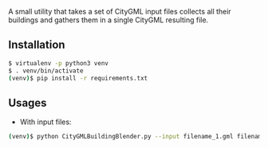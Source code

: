A small utility that takes a set of CityGML input files
collects all their buildings and gathers them in a single
CityGML resulting file.

## Installation
```bash
$ virtualenv -p python3 venv
$ . venv/bin/activate
(venv)$ pip install -r requirements.txt
```

## Usages
* With input files:
```bash
(venv)$ python CityGMLBuildingBlender.py --input filename_1.gml filename_2.gml <...filename_n.gml...> --output output.gml
```